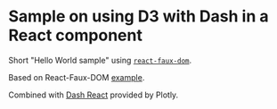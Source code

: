 # Sample on using D3 with Dash in a React component
Short "Hello World sample" using [`react-faux-dom`](https://github.com/Olical/react-faux-dom).

Based on React-Faux-DOM [example](https://github.com/tibotiber/rfd-min-example).

Combined with [Dash React](https://plot.ly/dash/plugins) provided by Plotly.
